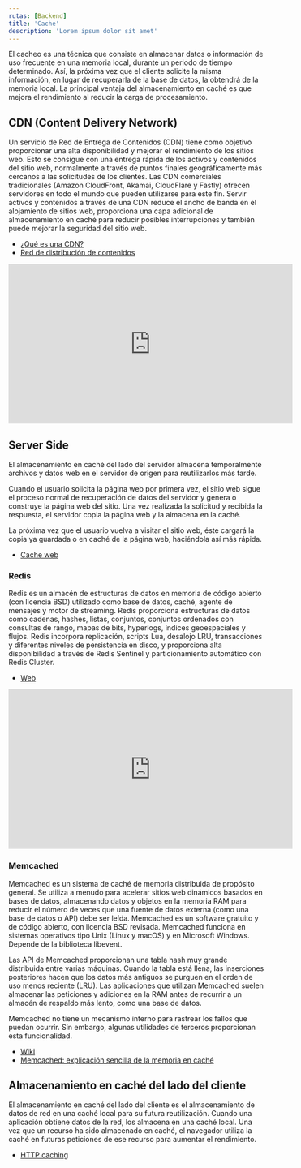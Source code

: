 ```yaml
---
rutas: [Backend]
title: 'Cache'
description: 'Lorem ipsum dolor sit amet'
---
```


El cacheo es una técnica que consiste en almacenar datos o información de uso frecuente en una memoria local, durante un periodo de tiempo determinado. Así, la próxima vez que el cliente solicite la misma información, en lugar de recuperarla de la base de datos, la obtendrá de la memoria local. La principal ventaja del almacenamiento en caché es que mejora el rendimiento al reducir la carga de procesamiento.

## CDN (Content Delivery Network)
Un servicio de Red de Entrega de Contenidos (CDN) tiene como objetivo proporcionar una alta disponibilidad y mejorar el rendimiento de los sitios web. Esto se consigue con una entrega rápida de los activos y contenidos del sitio web, normalmente a través de puntos finales geográficamente más cercanos a las solicitudes de los clientes. Las CDN comerciales tradicionales (Amazon CloudFront, Akamai, CloudFlare y Fastly) ofrecen servidores en todo el mundo que pueden utilizarse para este fin. Servir activos y contenidos a través de una CDN reduce el ancho de banda en el alojamiento de sitios web, proporciona una capa adicional de almacenamiento en caché para reducir posibles interrupciones y también puede mejorar la seguridad del sitio web.

* [¿Qué es una CDN?](https://www.cloudflare.com/es-es/learning/cdn/what-is-a-cdn/)
* [Red de distribución de contenidos](https://es.wikipedia.org/wiki/Red_de_distribución_de_contenidos)

<iframe width="560" height="315" src="https://www.youtube.com/embed/6JDpkH3fMUw?si=VzGrQIqvtvGtEBU9&cc_load_policy=1&cc_lang_pref=es" title="YouTube video player" frameborder="0" allow="accelerometer; autoplay; clipboard-write; encrypted-media; gyroscope; picture-in-picture; web-share" allowfullscreen></iframe>

## Server Side
El almacenamiento en caché del lado del servidor almacena temporalmente archivos y datos web en el servidor de origen para reutilizarlos más tarde.

Cuando el usuario solicita la página web por primera vez, el sitio web sigue el proceso normal de recuperación de datos del servidor y genera o construye la página web del sitio. Una vez realizada la solicitud y recibida la respuesta, el servidor copia la página web y la almacena en la caché.

La próxima vez que el usuario vuelva a visitar el sitio web, éste cargará la copia ya guardada o en caché de la página web, haciéndola así más rápida.

* [Cache web](https://www.hostinger.mx/tutoriales/cache-web)

### Redis
Redis es un almacén de estructuras de datos en memoria de código abierto (con licencia BSD) utilizado como base de datos, caché, agente de mensajes y motor de streaming. Redis proporciona estructuras de datos como cadenas, hashes, listas, conjuntos, conjuntos ordenados con consultas de rango, mapas de bits, hyperlogs, índices geoespaciales y flujos. Redis incorpora replicación, scripts Lua, desalojo LRU, transacciones y diferentes niveles de persistencia en disco, y proporciona alta disponibilidad a través de Redis Sentinel y particionamiento automático con Redis Cluster.

* [Web](https://redis.com/es/)

<iframe width="560" height="315" src="https://www.youtube.com/embed/hRHM13uFpCE?si=Cjpg9OjBmvRSHcaX&cc_load_policy=1&cc_lang_pref=es" title="YouTube video player" frameborder="0" allow="accelerometer; autoplay; clipboard-write; encrypted-media; gyroscope; picture-in-picture; web-share" allowfullscreen></iframe>

### Memcached
Memcached es un sistema de caché de memoria distribuida de propósito general. Se utiliza a menudo para acelerar sitios web dinámicos basados en bases de datos, almacenando datos y objetos en la memoria RAM para reducir el número de veces que una fuente de datos externa (como una base de datos o API) debe ser leída. Memcached es un software gratuito y de código abierto, con licencia BSD revisada. Memcached funciona en sistemas operativos tipo Unix (Linux y macOS) y en Microsoft Windows. Depende de la biblioteca libevent.

Las API de Memcached proporcionan una tabla hash muy grande distribuida entre varias máquinas. Cuando la tabla está llena, las inserciones posteriores hacen que los datos más antiguos se purguen en el orden de uso menos reciente (LRU). Las aplicaciones que utilizan Memcached suelen almacenar las peticiones y adiciones en la RAM antes de recurrir a un almacén de respaldo más lento, como una base de datos.

Memcached no tiene un mecanismo interno para rastrear los fallos que puedan ocurrir. Sin embargo, algunas utilidades de terceros proporcionan esta funcionalidad.

* [Wiki](https://es.wikipedia.org/wiki/Memcached)
* [Memcached: explicación sencilla de la memoria en caché](https://www.ionos.mx/digitalguide/hosting/cuestiones-tecnicas/que-es-memcached/)

## Almacenamiento en caché del lado del cliente
El almacenamiento en caché del lado del cliente es el almacenamiento de datos de red en una caché local para su futura reutilización. Cuando una aplicación obtiene datos de la red, los almacena en una caché local. Una vez que un recurso ha sido almacenado en caché, el navegador utiliza la caché en futuras peticiones de ese recurso para aumentar el rendimiento.

* [HTTP caching](https://developer.mozilla.org/es/docs/Web/HTTP/Caching)